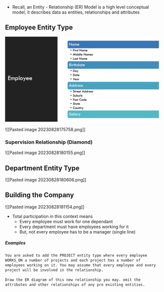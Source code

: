 - Recall, an Entity - Relationship (ER) Model is a high level conceptual model, it describes data as entities, relationships and attributes
## Employee Entity Type

![](Images/Pasted%20image%2020230828174854.png)


![[Pasted image 20230828175758.png]]

### Supervision Relationship (Diamond)
![[Pasted image 20230828180155.png]]
## Department Entity Type

![[Pasted image 20230828180606.png]]

## Building the Company

![[Pasted image 20230828181154.png]]

- Total participation in this context means
	- Every employee must work for one dependant
	- Every department must have employees working for it
	- But, not every employee has to be a manager (single line)


##### Examples

```
You are asked to add the PROJECT entity type where every employee WORKS_ON a number of projects and each project has a number of employees working on it. You may assume that every employee and every project will be involved in the relationship. 

Draw the ER diagram of this new relationship you may. omit the attributes and other relationships of any pre existing entities.
```